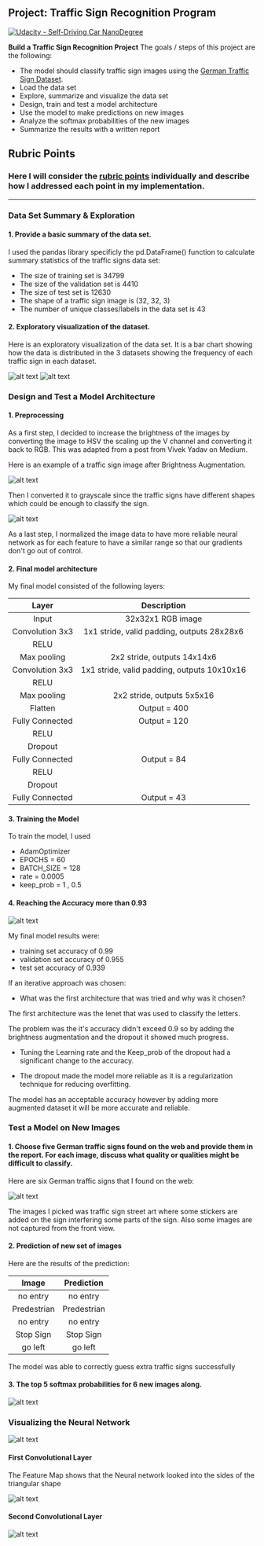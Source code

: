 ## Project: Traffic Sign Recognition Program
[![Udacity - Self-Driving Car NanoDegree](https://s3.amazonaws.com/udacity-sdc/github/shield-carnd.svg)](http://www.udacity.com/drive)

**Build a Traffic Sign Recognition Project**
The goals / steps of this project are the following:
* The model should classify traffic sign images using the [German Traffic Sign Dataset](http://benchmark.ini.rub.de/?section=gtsrb&subsection=dataset). 
* Load the data set 
* Explore, summarize and visualize the data set
* Design, train and test a model architecture
* Use the model to make predictions on new images
* Analyze the softmax probabilities of the new images
* Summarize the results with a written report


[//]: # (Image References)

[image1]: ./examples/visualization.png "Visualization"
[image2]: ./examples/Histogram.png "Dataset Histogram"
[image3]: ./examples/brightness.png "Brightness augmentation"
[image4]: ./examples/grayscale.png "Grayscale"
[image5]: ./examples/normalization.png "Normalization"
[image6]: ./examples/accuracy.png "Accuracy Plot Graph"
[image7]: ./examples/Guess.png "Top Guesses"
[image8]: ./examples/extra_images.png "Extra Samples"
[image9]: ./examples/FeatureMap_img.png "Feature Map image sample"
[image10]: ./examples/FeatureMap_conv1.png "First Convolutional Layer"
[image11]: ./examples/FeatureMap_conv2.png "Second Convolutional Layer5"

## Rubric Points
### Here I will consider the [rubric points](https://review.udacity.com/#!/rubrics/481/view) individually and describe how I addressed each point in my implementation.  

---

### Data Set Summary & Exploration

#### 1. Provide a basic summary of the data set.

I used the pandas library specificly the pd.DataFrame() function to calculate summary statistics of the traffic
signs data set:

* The size of training set is 34799
* The size of the validation set is 4410
* The size of test set is 12630
* The shape of a traffic sign image is (32, 32, 3)
* The number of unique classes/labels in the data set is 43

#### 2. Exploratory visualization of the dataset.

Here is an exploratory visualization of the data set. It is a bar chart showing how the data is distributed in the 3 datasets showing the frequency of each traffic sign in each dataset.

![alt text][image1]
![alt text][image2]

### Design and Test a Model Architecture

#### 1. Preprocessing

As a first step, I decided to increase the brightness of the images by converting the image to HSV the scaling up the V channel and converting it back to RGB. This was adapted from a post from Vivek Yadav on Medium. 

Here is an example of a traffic sign image after Brightness Augmentation.

![alt text][image3]

Then I converted it to grayscale since the traffic signs have different shapes which could be enough to classify the sign.

![alt text][image4]

As a last step, I normalized the image data to have more reliable neural network as for each feature to have a similar range so that our gradients don't go out of control. 


#### 2. Final model architecture

My final model consisted of the following layers:

| Layer         		|     Description	        					| 
|:---------------------:|:---------------------------------------------:| 
| Input         		| 32x32x1 RGB image   							| 
| Convolution 3x3     	| 1x1 stride, valid padding, outputs 28x28x6 	|
| RELU					|												|
| Max pooling	      	| 2x2 stride,  outputs 14x14x6 				    |
| Convolution 3x3	    | 1x1 stride, valid padding, outputs 10x10x16   |    
| RELU                  |                                               |
| Max pooling		    | 2x2 stride,  outputs 5x5x16        			|
| Flatten				| Output = 400 									|
| Fully Connected		| Output = 120 									|
| RELU					|												|
| Dropout               |                                               |
| Fully Connected	    | Output = 84                       			|
| RELU  				|            									|
| Dropout       		|            									|
| Fully Connected		| Output = 43									|
 


#### 3. Training the Model

To train the model, I used
* AdamOptimizer
* EPOCHS = 60
* BATCH_SIZE = 128
* rate = 0.0005
* keep_prob = 1 , 0.5

#### 4. Reaching the Accuracy more than 0.93

![alt text][image6]

My final model results were:
* training set accuracy of 0.99
* validation set accuracy of 0.955 
* test set accuracy of 0.939

If an iterative approach was chosen:
* What was the first architecture that was tried and why was it chosen?

The first architecture was the lenet that was used to classify the letters.

The problem was the it's accuracy didn't exceed 0.9 so by adding the brightness augmentation and the dropout it showed much progress.

* Tuning the Learning rate and the Keep_prob of the dropout had a significant change to the accuracy.

* The dropout made the model more reliable as it is a regularization technique for reducing overfitting.

The model has an acceptable accuracy however by adding more augmented dataset it will be more accurate and reliable.

### Test a Model on New Images

#### 1. Choose five German traffic signs found on the web and provide them in the report. For each image, discuss what quality or qualities might be difficult to classify.

Here are six German traffic signs that I found on the web:

![alt text][image8]

The images I picked was traffic sign street art where some stickers are added on the sign interfering some parts of the sign. Also some images are not captured from the front view.
#### 2. Prediction of new set of images

Here are the results of the prediction:

| Image			        |     Prediction	        					| 
|:---------------------:|:---------------------------------------------:| 
| no entry      		| no entry   									| 
| Predestrian     		| Predestrian 									|
| no entry				| no entry										|
| Stop Sign	      		| Stop Sign                                     |
| go left   		    | go left                                       |


The model was able to correctly guess extra traffic signs successfully

#### 3. The top 5 softmax probabilities for 6 new images along.

![alt text][image7]



### Visualizing the Neural Network
![alt text][image9]
#### First Convolutional Layer
The Feature Map shows that the Neural network looked into the sides of the triangular shape

![alt text][image10]

#### Second Convolutional Layer
![alt text][image11]
